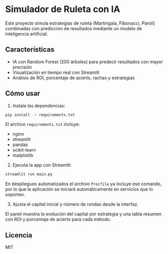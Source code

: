 # Simulador de Ruleta con IA

Este proyecto simula estrategias de ruleta (Martingala, Fibonacci, Paroli) combinadas con predicción de resultados mediante un modelo de inteligencia artificial.

## Características

 - IA con Random Forest (200 árboles) para predecir resultados con mayor precisión
 - Visualización en tiempo real con Streamlit
 - Análisis de ROI, porcentaje de acierto, rachas y estrategias

## Cómo usar

1. Instala las dependencias:

```bash
pip install -r requirements.txt
```
El archivo `requirements.txt` incluye:

- nginx
- streamlit
- pandas
- scikit-learn
- matplotlib

2. Ejecuta la app con Streamlit:

```bash
streamlit run main.py
```
En despliegues automatizados el archivo `Procfile` ya incluye ese comando, por
lo que la aplicación se iniciará automáticamente en servicios que lo soporten.

3. Ajusta el capital inicial y número de rondas desde la interfaz.

El panel muestra la evolución del capital por estrategia y una tabla resumen
con ROI y porcentaje de acierto para cada método.

## Licencia

MIT
